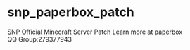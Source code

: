 # snp_paperbox_patch
SNP Official Minecraft Server Patch
Learn more at [paperbox](https://paperboxmc.cn/)  
QQ Group:279377943
